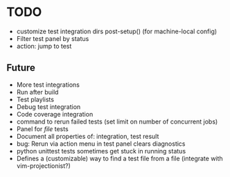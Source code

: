 # TODO

- customize test integration dirs post-setup() (for machine-local config)
- Filter test panel by status
- action: jump to test

## Future

- More test integrations
- Run after build
- Test playlists
- Debug test integration
- Code coverage integration
- command to rerun failed tests (set limit on number of concurrent jobs)
- Panel for _file_ tests
- Document all properties of: integration, test result
- bug: Rerun via action menu in test panel clears diagnostics
- python unittest tests sometimes get stuck in running status
- Defines a (customizable) way to find a test file from a file (integrate with vim-projectionist?)
